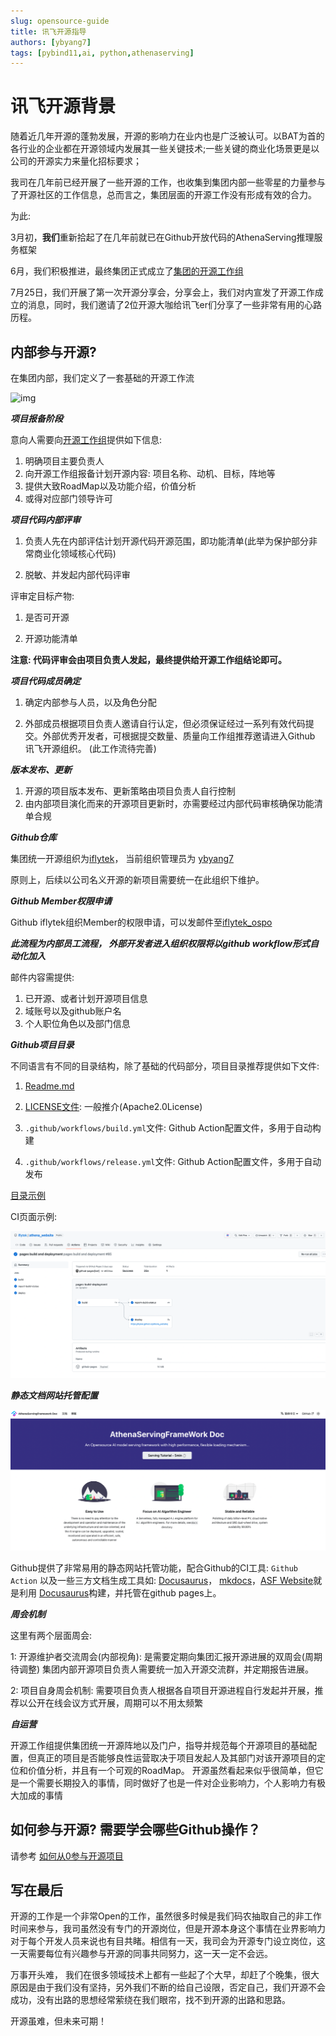 ```yaml
---
slug: opensource-guide
title: 讯飞开源指导
authors: [ybyang7]
tags: [pybind11,ai, python,athenaserving]
---
```


# 讯飞开源背景

随着近几年开源的蓬勃发展，开源的影响力在业内也是广泛被认可。以BAT为首的各行业的企业都在开源领域内发展其一些关键技术;一些关键的商业化场景更是以公司的开源实力来量化招标要求；

我司在几年前已经开展了一些开源的工作，也收集到集团内部一些零星的力量参与了开源社区的工作信息，总而言之，集团层面的开源工作没有形成有效的合力。

为此:

3月初，**我们**重新拾起了在几年前就已在Github开放代码的AthenaServing推理服务框架

6月，我们积极推进，最终集团正式成立了[集团的开源工作组](mailto:iflytek_ospo@iflytek.com)

7月25日，我们开展了第一次开源分享会，分享会上，我们对内宣发了开源工作成立的消息，同时，我们邀请了2位开源大咖给讯飞er们分享了一些非常有用的心路历程。

## 内部参与开源?

在集团内部，我们定义了一套基础的开源工作流

![img](https://www.plantuml.com/plantuml/png/VLBDRjD06BpxAVQON2e1jmILSkB2WGVWuYRRU8LPL_PM5JT7RR3D3tPKKbMfAzKghIn-J42bj4bA7WRlP_l4As1dqyf83f8bM_FDUBwTdJM3oJhRUgvAymz98XkezeWmPMkT__mElfC5LybXzA2Ec88fght0Hbr2g25WU7NAFrZD0W3Ru_s398XuD9m3ZqaBKmFV85WrCAfHhL0N7lnbBzi9btlaj0eRX7IyYMM66l7a93dkBluI1N1ysHIQTRdrR5lMspSK69p3-oiXfXh3I2STXJNG_PQcQdf3n-tLTFSR3Dm_qpSySdWl1ESJk6xonIaRRYj4nQXMKWdNp1ocColVdHZ_JhspUk5t2tPqZEag77ojYwCbZWt-P-xs-UNERxCBX-UmFohMB2TL4K55rXLfqpRPa1QlV2nkD9xiyV5UKreQn9qLGHIU-SEl1n06S3I3Ts4yUOsUqhiB2dhOOaIZMUzjSXtTJk-j22diMn2S2EOJkOFBj68VtW_ZwH3yCRSlvcr9hO_fp4kzq_ziLwwCI4-4nkqHdvemzaIOyQ-ZPFSYyytqh9l-68aMYClAIwvjIcjvB7dZ_m80)

***项目报备阶段***

意向人需要向[开源工作组](mailto:iflytek_ospo@iflytek.com)提供如下信息:

1. 明确项目主要负责人
2. 向开源工作组报备计划开源内容: 项目名称、动机、目标，阵地等
3. 提供大致RoadMap以及功能介绍，价值分析
4. 或得对应部门领导许可

***项目代码内部评审***

1. 负责人先在内部评估计划开源代码开源范围，即功能清单(此举为保护部分非常商业化领域核心代码)

2. 脱敏、并发起内部代码评审

评审定目标产物:

1. 是否可开源

2. 开源功能清单

**注意: 代码评审会由项目负责人发起，最终提供给开源工作组结论即可。**

***项目代码成员确定***

1. 确定内部参与人员，以及角色分配

2. 外部成员根据项目负责人邀请自行认定，但必须保证经过一系列有效代码提交。外部优秀开发者，可根据提交数量、质量向工作组推荐邀请进入Github 讯飞开源组织。 (此工作流待完善)

***版本发布、更新***

1. 开源的项目版本发布、更新策略由项目负责人自行控制
2. 由内部项目演化而来的开源项目更新时，亦需要经过内部代码审核确保功能清单合规

***Github仓库***

集团统一开源组织为[iflytek](https://github.com/iflytek)， 当前组织管理员为 [ybyang7](mailto:ybyang7@iflytek.com)

原则上，后续以公司名义开源的新项目需要统一在此组织下维护。

***Github Member权限申请***

Github iflytek组织Member的权限申请，可以发邮件至[iflytek_ospo](mailto:iflytek_ospo@iflytek.com) 

***此流程为内部员工流程， 外部开发者进入组织权限将以github workflow形式自动化加入***

邮件内容需提供:

1. 已开源、或者计划开源项目信息
2. 域账号以及github账户名
3. 个人职位角色以及部门信息

***Github项目目录***

不同语言有不同的目录结构，除了基础的代码部分，项目目录推荐提供如下文件:

1. [Readme.md](https://github.com/iflytek/opensource_templates/blob/master/README.md)

2. [LICENSE文件](https://github.com/iflytek/opensource_templates/blob/master/LICENSE): 一般推介(Apache2.0License)

3. `.github/workflows/build.yml`文件: Github Action配置文件，多用于自动构建

4. `.github/workflows/release.yml`文件: Github Action配置文件，多用于自动发布

[目录示例](https://github.com/iflytek/opensource_templates)

CI页面示例:

![ci](imgs/ci.png)

***静态文档网站托管配置***

![img](imgs/docwebsite.png)

Github提供了非常易用的静态网站托管功能，配合Github的CI工具: `Github Action`
以及一些三方文档生成工具如: [Docusaurus](https://docusaurus.io/)， [mkdocs](https://www.mkdocs.org/)，[ASF Website](https://iflytek.github.io/athena_website/)就是利用 [Docusaurus](https://docusaurus.io/)构建，并托管在github pages上。

***周会机制***

这里有两个层面周会:

1: 开源维护者交流周会(内部视角): 是需要定期向集团汇报开源进展的双周会(周期待调整)
集团内部开源项目负责人需要统一加入开源交流群，并定期报告进展。

2: 项目自身周会机制: 需要项目负责人根据各自项目开源进程自行发起并开展，推荐以公开在线会议方式开展，周期可以不用太频繁


***自运营***

开源工作组提供集团统一开源阵地以及门户，指导并规范每个开源项目的基础配置，但真正的项目是否能够良性运营取决于项目发起人及其部门对该开源项目的定位和价值分析，并且有一个可观的RoadMap。 开源虽然看起来似乎很简单，但它是一个需要长期投入的事情，同时做好了也是一件对企业影响力，个人影响力有极大加成的事情

## 如何参与开源? 需要学会哪些Github操作？

请参考 [如何从0参与开源项目](https://iflytek.github.io/athena_website/en/blog/git%20%E5%AD%A6%E4%B9%A0)


## 写在最后

开源的工作是一个非常Open的工作，虽然很多时候是我们码农抽取自己的非工作时间来参与，我司虽然没有专门的开源岗位，但是开源本身这个事情在业界影响力对于每个开发人员来说也有目共睹。相信有一天，我司会为开源专门设立岗位，这一天需要每位有兴趣参与开源的同事共同努力，这一天一定不会远。 

万事开头难， 我们在很多领域技术上都有一些起了个大早，却赶了个晚集，很大原因是由于我们没有坚持，另外我们不断的给自己设限，否定自己，我们开源不会成功，没有出路的思想经常萦绕在我们眼帘，找不到开源的出路和思路。

开源虽难，但未来可期！









